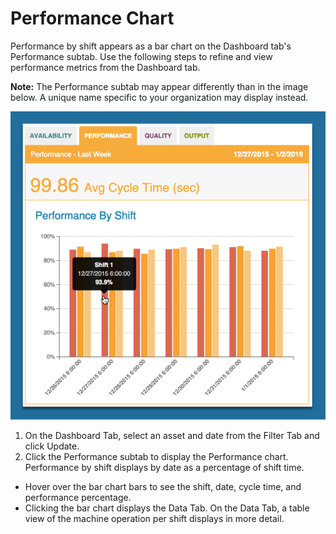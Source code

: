 # Performance Chart

 Performance by shift appears as a bar chart on the Dashboard tab's Performance subtab. Use the following steps to refine and view performance metrics from the Dashboard tab.
  
  **Note:** The Performance subtab may appear differently than in the image below. A unique name specific to your organization may display instead. 
  
  ![](performanceChart1.png)
  
  1. On the Dashboard Tab, select an asset and date from the Filter Tab and click Update.
  2. Click the Performance subtab to display the Performance chart. Performance by shift displays by date as a percentage of shift time.
   
   * Hover over the bar chart bars to see the shift, date, cycle time, and performance percentage.
   * Clicking the bar chart displays the Data Tab. On the Data Tab, a table view of the machine operation per shift displays in more detail.